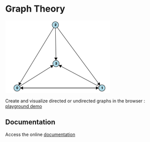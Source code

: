 # Graph Theory

![Example Directed Graph](examples/directed.png)

Create and visualize directed or undirected graphs in the browser : [playground demo](https://nathsou.github.io/GraphTheory/playground/index.html)

## Documentation

Access the online [documentation](https://nathsou.github.io/GraphTheory/doc/globals.html)